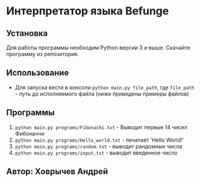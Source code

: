 # Интерпретатор языка Befunge



## Установка

Для работы программы необходим Python версии 3 и выше.
Скачайте программу из репозитория.

## Использование

- Для запуска вести в консоли `python main.py file_path`, 
где `file_path` - путь до исполняемого файла (ниже приведены примеры файлов)

## Программы

1. `python main.py programs/Fibonachi.txt` - Выводит первые 14 чисел Фибоначчи
2. `python main.py programs/Hello_world.txt` - печатает 'Hello World!'
3. `python main.py programs/random.txt` - выводит рандомные числа
4. `python main.py programs/input.txt` - выводит введенное число

## Автор: Ховрычев Андрей